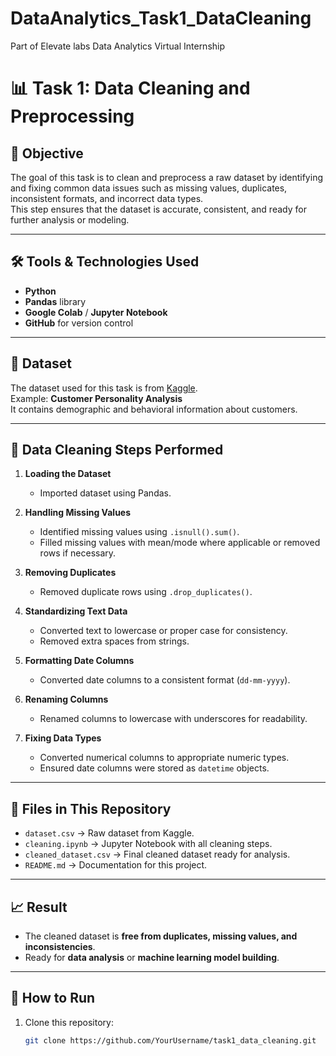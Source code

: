 # DataAnalytics_Task1_DataCleaning
Part of Elevate labs Data Analytics Virtual Internship
# 📊 Task 1: Data Cleaning and Preprocessing

## 🎯 Objective
The goal of this task is to clean and preprocess a raw dataset by identifying and fixing common data issues such as missing values, duplicates, inconsistent formats, and incorrect data types.  
This step ensures that the dataset is accurate, consistent, and ready for further analysis or modeling.

---

## 🛠 Tools & Technologies Used
- **Python**
- **Pandas** library
- **Google Colab** / **Jupyter Notebook**
- **GitHub** for version control

---

## 📂 Dataset
The dataset used for this task is from [Kaggle](https://www.kaggle.com/).  
Example: **Customer Personality Analysis**  
It contains demographic and behavioral information about customers.  

---

## 🧹 Data Cleaning Steps Performed
1. **Loading the Dataset**
   - Imported dataset using Pandas.

2. **Handling Missing Values**
   - Identified missing values using `.isnull().sum()`.
   - Filled missing values with mean/mode where applicable or removed rows if necessary.

3. **Removing Duplicates**
   - Removed duplicate rows using `.drop_duplicates()`.

4. **Standardizing Text Data**
   - Converted text to lowercase or proper case for consistency.
   - Removed extra spaces from strings.

5. **Formatting Date Columns**
   - Converted date columns to a consistent format (`dd-mm-yyyy`).

6. **Renaming Columns**
   - Renamed columns to lowercase with underscores for readability.

7. **Fixing Data Types**
   - Converted numerical columns to appropriate numeric types.
   - Ensured date columns were stored as `datetime` objects.

---

## 📁 Files in This Repository
- `dataset.csv` → Raw dataset from Kaggle.
- `cleaning.ipynb` → Jupyter Notebook with all cleaning steps.
- `cleaned_dataset.csv` → Final cleaned dataset ready for analysis.
- `README.md` → Documentation for this project.

---

## 📈 Result
- The cleaned dataset is **free from duplicates, missing values, and inconsistencies**.
- Ready for **data analysis** or **machine learning model building**.

---

## 🚀 How to Run
1. Clone this repository:
   ```bash
   git clone https://github.com/YourUsername/task1_data_cleaning.git

